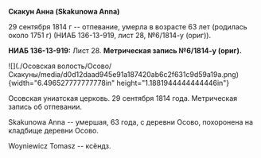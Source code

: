 **Скакун Анна (Skakunowa Anna)**

29 сентября 1814 г -- отпевание, умерла в возрасте 63 лет (родилась
около 1751 г) (НИАБ 136-13-919, лист 28, №6/1814-у (ориг)).

**НИАБ 136-13-919:** Лист 28. **Метрическая запись №6/1814-у (ориг).**

![](./Осовская волость/Осово/Скакуны/media/d0d12daad945e91a187420ab6c2f631c9d59a19a.png){width="6.496527777777778in"
height="1.1881944444444446in"}

Осовская униатская церковь. 29 сентября 1814 года. Метрическая запись об
отпевании.

Skakunowa Anna -- умершая, 63 года, с деревни Осово, похоронена на
кладбище деревни Осово.

Woyniewicz Tomasz -- ксёндз.
